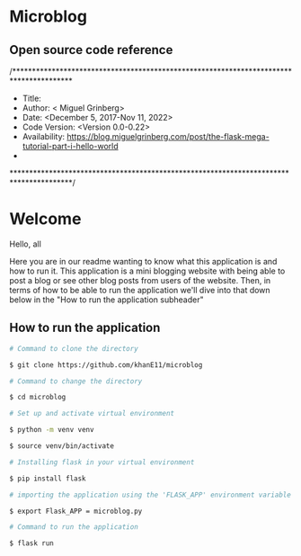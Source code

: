 # Microblog

## Open source code reference

/***************************************************************************************
*    Title: <The Flask Mega Tutorial part I-X>
*    Author: < Miguel Grinberg>
*    Date: <December 5, 2017-Nov 11, 2022>
*    Code Version: <Version 0.0-0.22>
*    Availability: https://blog.miguelgrinberg.com/post/the-flask-mega-tutorial-part-i-hello-world
*
***************************************************************************************/

# Welcome

Hello, all

Here you are in our readme wanting to know what this application is and how to run it. This application is a mini blogging website with being able to post a blog or see other blog posts from users of the website. Then, in terms of how to be able to run the application we'll dive into that down below in the "How to run the application subheader"




## How to run the application

```sh
# Command to clone the directory

$ git clone https://github.com/khanE11/microblog
```

```sh
# Command to change the directory

$ cd microblog

```

```sh
# Set up and activate virtual environment

$ python -m venv venv

$ source venv/bin/activate

```

```sh
# Installing flask in your virtual environment

$ pip install flask

```

```sh
# importing the application using the 'FLASK_APP' environment variable

$ export Flask_APP = microblog.py

```

```sh
# Command to run the application

$ flask run

```
 